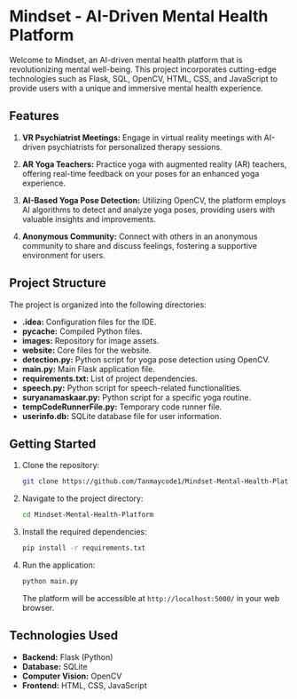 # Mindset - AI-Driven Mental Health Platform

Welcome to Mindset, an AI-driven mental health platform that is revolutionizing mental well-being. This project incorporates cutting-edge technologies such as Flask, SQL, OpenCV, HTML, CSS, and JavaScript to provide users with a unique and immersive mental health experience.

## Features

1. **VR Psychiatrist Meetings:** Engage in virtual reality meetings with AI-driven psychiatrists for personalized therapy sessions.

2. **AR Yoga Teachers:** Practice yoga with augmented reality (AR) teachers, offering real-time feedback on your poses for an enhanced yoga experience.

3. **AI-Based Yoga Pose Detection:** Utilizing OpenCV, the platform employs AI algorithms to detect and analyze yoga poses, providing users with valuable insights and improvements.

4. **Anonymous Community:** Connect with others in an anonymous community to share and discuss feelings, fostering a supportive environment for users.

## Project Structure

The project is organized into the following directories:

- **.idea:** Configuration files for the IDE.
- **__pycache__:** Compiled Python files.
- **images:** Repository for image assets.
- **website:** Core files for the website.
- **detection.py:** Python script for yoga pose detection using OpenCV.
- **main.py:** Main Flask application file.
- **requirements.txt:** List of project dependencies.
- **speech.py:** Python script for speech-related functionalities.
- **suryanamaskaar.py:** Python script for a specific yoga routine.
- **tempCodeRunnerFile.py:** Temporary code runner file.
- **userinfo.db:** SQLite database file for user information.

## Getting Started

1. Clone the repository:

   ```bash
   git clone https://github.com/Tanmaycode1/Mindset-Mental-Health-Platform.git
   ```

2. Navigate to the project directory:

   ```bash
   cd Mindset-Mental-Health-Platform
   ```

3. Install the required dependencies:

   ```bash
   pip install -r requirements.txt
   ```

4. Run the application:

   ```bash
   python main.py
   ```

   The platform will be accessible at `http://localhost:5000/` in your web browser.

## Technologies Used

- **Backend:** Flask (Python)
- **Database:** SQLite
- **Computer Vision:** OpenCV
- **Frontend:** HTML, CSS, JavaScript


